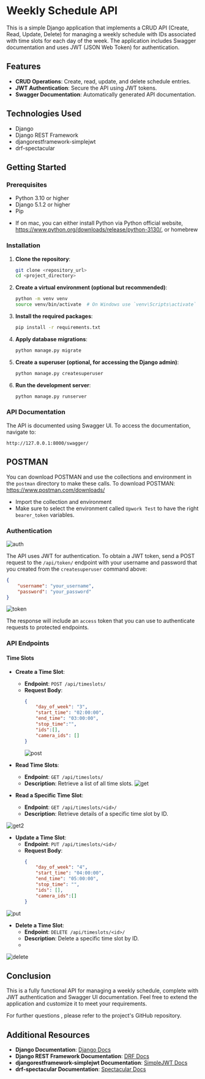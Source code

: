 # Weekly Schedule API

This is a simple Django application that implements a CRUD API (Create, Read, Update, Delete) for managing a weekly schedule with IDs associated with time slots for each day of the week. The application includes Swagger documentation and uses JWT (JSON Web Token) for authentication.

## Features

- **CRUD Operations**: Create, read, update, and delete schedule entries.
- **JWT Authentication**: Secure the API using JWT tokens.
- **Swagger Documentation**: Automatically generated API documentation.

## Technologies Used

- Django
- Django REST Framework
- djangorestframework-simplejwt
- drf-spectacular

## Getting Started

### Prerequisites

- Python 3.10 or higher
- Django 5.1.2 or higher
- Pip

* If on mac, you can either install Python via Python official website, https://www.python.org/downloads/release/python-3130/, or homebrew
### Installation

1. **Clone the repository**:
   ```bash
   git clone <repository_url>
   cd <project_directory>
   ```

2. **Create a virtual environment (optional but recommended)**:
   ```bash
   python -m venv venv
   source venv/bin/activate  # On Windows use `venv\Scripts\activate`
   ```

3. **Install the required packages**:
   ```bash
   pip install -r requirements.txt
   ```

4. **Apply database migrations**:
   ```bash
   python manage.py migrate
   ```

5. **Create a superuser (optional, for accessing the Django admin)**:
   ```bash
   python manage.py createsuperuser
   ```

6. **Run the development server**:
   ```bash
   python manage.py runserver
   ```

### API Documentation

The API is documented using Swagger UI. To access the documentation, navigate to:

```
http://127.0.0.1:8000/swagger/
```


## POSTMAN
You can download POSTMAN and use the collections and environment in the `postman` directory to make these calls.
To download POSTMAN: https://www.postman.com/downloads/

- Import the collection and environment
- Make sure to select the environment called `Upwork Test` to have the right `bearer_token` variables.

### Authentication
![auth](https://github.com/user-attachments/assets/0dcc78c6-0998-4a25-91cf-6d0f2cebf474)

The API uses JWT for authentication. To obtain a JWT token, send a POST request to the `/api/token/` endpoint with your username and password that you created from the `createsuperuser` command above:
```json
{
    "username": "your_username",
    "password": "your_password"
}
```
![token](https://github.com/user-attachments/assets/cf0ee101-b7d3-403c-a668-57a9a1dcb2e2)

The response will include an `access` token that you can use to authenticate requests to protected endpoints.

### API Endpoints

#### Time Slots

- **Create a Time Slot**:
  - **Endpoint**: `POST /api/timeslots/`
  - **Request Body**:
    ```json
    {
        "day_of_week": "3",
        "start_time": "02:00:00",
        "end_time": "03:00:00",
        "stop_time":"",
        "ids":[],
        "camera_ids": []
    }
    ```
    ![post](https://github.com/user-attachments/assets/76985e71-e1f4-49cb-b163-19eb88686ccd)


- **Read Time Slots**:
  - **Endpoint**: `GET /api/timeslots/`
  - **Description**: Retrieve a list of all time slots.
![get](https://github.com/user-attachments/assets/8491c975-7890-4666-be1a-4e091b568054)


- **Read a Specific Time Slot**:
  - **Endpoint**: `GET /api/timeslots/<id>/`
  - **Description**: Retrieve details of a specific time slot by ID.
 
![get2](https://github.com/user-attachments/assets/06b3b2f0-d24e-445a-b1d6-683057460625)


- **Update a Time Slot**:
  - **Endpoint**: `PUT /api/timeslots/<id>/`
  - **Request Body**:
    ```json
    {
        "day_of_week": "4",
        "start_time": "04:00:00",
        "end_time": "05:00:00",
        "stop_time": "",
        "ids": [],
        "camera_ids":[]
    }
    ```
    
![put](https://github.com/user-attachments/assets/f280362a-e6e2-487f-897d-29e8e61f78e7)


- **Delete a Time Slot**:
  - **Endpoint**: `DELETE /api/timeslots/<id>/`
  - **Description**: Delete a specific time slot by ID.
  - 

![delete](https://github.com/user-attachments/assets/ceda41f9-543b-4c41-b7dc-275f85b6e4d8)

## Conclusion

This is a fully functional API for managing a weekly schedule, complete with JWT authentication and Swagger UI documentation. Feel free to extend the application and customize it to meet your requirements.

For further questions , please refer to the project's GitHub repository.

## Additional Resources

- **Django Documentation**: [Django Docs](https://docs.djangoproject.com/en/stable/)
- **Django REST Framework Documentation**: [DRF Docs](https://www.django-rest-framework.org/)
- **djangorestframework-simplejwt Documentation**: [SimpleJWT Docs](https://django-rest-framework-simplejwt.readthedocs.io/en/latest/)
- **drf-spectacular Documentation**: [Spectacular Docs](https://drf-spectacular.readthedocs.io/en/latest/)



